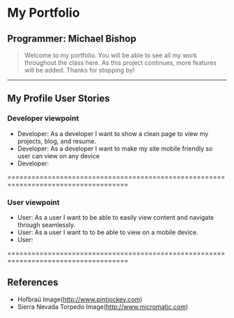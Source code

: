# My Portfolio
Programmer: Michael Bishop
---

>Welcome to my portfolio. You will be able to see all my work throughout the class here.
As this project continues, more features will be added. Thanks for stopping by!

---

## My Profile User Stories

### Developer viewpoint

* Developer: As a developer I want to show a clean page to view my projects, blog, and resume.
* Developer: As a developer I want to make my site mobile friendly so user can view on any device
* Developer:


====================================================================================
### User viewpoint

* User: As a user I want to be able to easily view content and navigate through seamlessly.
* User: As a user I want to to be able to view on a mobile device.
* User:

====================================================================================
## References

* Hofbraü Image(http://www.pintjockey.com)
* Sierra Nevada Torpedo Image(http://www.micromatic.com)

